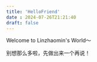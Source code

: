 ```yaml
---
title: 'HelloFriend'
date : 2024-07-26T21:21:40
draft: false
---
```


Welcome to Linzhaomin's World～

别想那么多啦，先做出来一个再说！